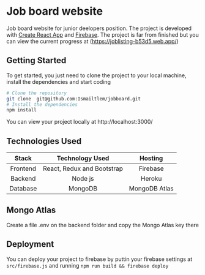 # Job board website

Job board website for junior deelopers position.
The project is developed with [Create React App](https://github.com/facebook/create-react-app) and [Firebase](firebase.google.com).
The project is far from finished but you can view the current progress at (https://joblisting-b53d5.web.app/)

## Getting Started

To get started, you just need to clone the project to your local machine, install the dependencies and start coding

```bash
# Clone the repository
git clone  git@github.com:Ismailtlem/jobboard.git
# Install the dependencies
npm install
```

You can view your project locally at http://localhost:3000/

## Technologies Used

|  Stack   |      Technology Used       |    Hosting    |
| :------: | :------------------------: | :-----------: |
| Frontend | React, Redux and Bootstrap |   Firebase    |
| Backend  |          Node js           |    Heroku     |
| Database |          MongoDB           | MongoDB Atlas |

## Mongo Atlas

Create a file .env on the backend folder and copy the Mongo Atlas key there

## Deployment

You can deploy your project to firebase by puttin your firebase settings at `src/firebase.js` and running `npm run build && firebase deploy`

